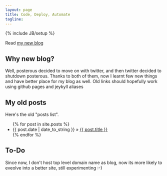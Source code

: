 ```yaml
---
layout: page
title: Code, Deploy, Automate
tagline: 
---
```

{% include JB/setup %}

Read [my new blog](http://blog.ajeygore.in)


## Why new blog? 

Well, posterous decided to move on with twitter, and then twitter decided to shutdown posterous. Thanks to both of them, now I learnt few new things and have better place for my blog as well.
Old links should hopefully work using github pages and jeykyll aliases
    
## My old posts


Here's the old "posts list".

<ul class="posts">
  {% for post in site.posts %}
    <li><span>{{ post.date | date_to_string }}</span> &raquo; <a href="{{ BASE_PATH }}{{ post.url }}">{{ post.title }}</a></li>
  {% endfor %}
</ul>

## To-Do
Since now, I don't host top level domain name as blog, now its more likely to eveolve into a better site, still experimenting :-)

